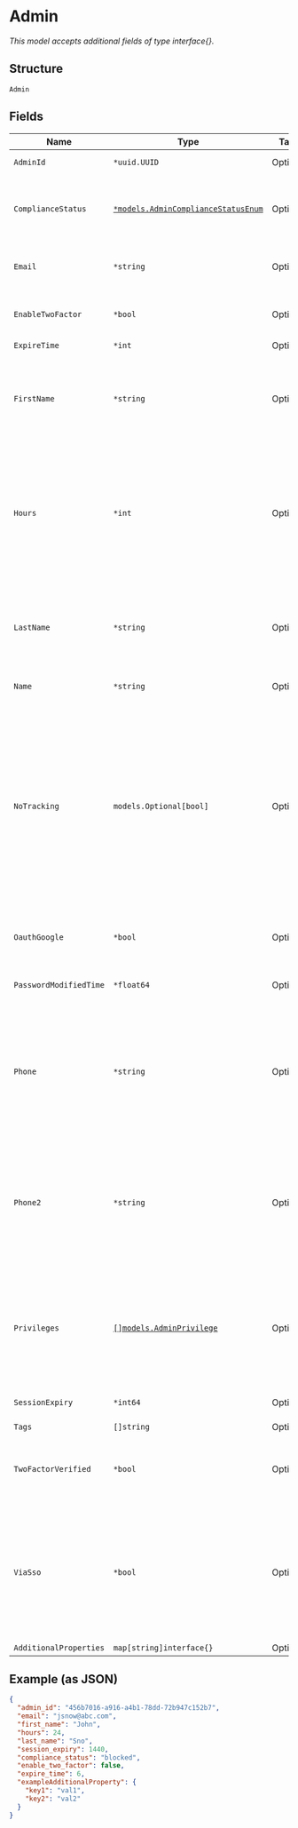 
# Admin

*This model accepts additional fields of type interface{}.*

## Structure

`Admin`

## Fields

| Name | Type | Tags | Description |
|  --- | --- | --- | --- |
| `AdminId` | `*uuid.UUID` | Optional | ID of the administrator |
| `ComplianceStatus` | [`*models.AdminComplianceStatusEnum`](../../doc/models/admin-compliance-status-enum.md) | Optional | trade compliance status. enum: `blocked`, `restricted` |
| `Email` | `*string` | Optional | If admin account is not an Org API Token |
| `EnableTwoFactor` | `*bool` | Optional | If admin account is not an Org API Token |
| `ExpireTime` | `*int` | Optional | - |
| `FirstName` | `*string` | Optional | If admin account is not an Org API Token. For an invite, this is the original first name used |
| `Hours` | `*int` | Optional | If admin account is not an Org API Token, how long the invite should be valid<br><br>**Default**: `24`<br><br>**Constraints**: `>= 1`, `<= 168` |
| `LastName` | `*string` | Optional | If admin account is not an Org API Token. For an invite, this is the original last name used |
| `Name` | `*string` | Optional | For Org API Token Only |
| `NoTracking` | `models.Optional[bool]` | Optional | Optional, whether to store privacy-consent information. When it doesn’t exist, it’s assumed true on EU (i.e. no tracking, the user has to opt-in); otherwise, the user would have to opt-out |
| `OauthGoogle` | `*bool` | Optional | If admin account is not an Org API Token |
| `PasswordModifiedTime` | `*float64` | Optional | Password last modified time, in epoch |
| `Phone` | `*string` | Optional | If admin account is not an Org API Token. Phone number (numbers only, including country code) |
| `Phone2` | `*string` | Optional | If admin account is not an Org API Token. Secondary phone number (numbers only, including country code) |
| `Privileges` | [`[]models.AdminPrivilege`](../../doc/models/admin-privilege.md) | Optional | List of privileges the admin has<br><br>**Constraints**: *Minimum Items*: `1`, *Unique Items Required* |
| `SessionExpiry` | `*int64` | Optional | **Constraints**: `>= 10`, `<= 20160` |
| `Tags` | `[]string` | Optional | - |
| `TwoFactorVerified` | `*bool` | Optional | If admin account is not an Org API Token. Two factor status |
| `ViaSso` | `*bool` | Optional | If admin account is not an Org API Token, an admin login via_sso is more restircted. (password and email cannot be changed) |
| `AdditionalProperties` | `map[string]interface{}` | Optional | - |

## Example (as JSON)

```json
{
  "admin_id": "456b7016-a916-a4b1-78dd-72b947c152b7",
  "email": "jsnow@abc.com",
  "first_name": "John",
  "hours": 24,
  "last_name": "Sno",
  "session_expiry": 1440,
  "compliance_status": "blocked",
  "enable_two_factor": false,
  "expire_time": 6,
  "exampleAdditionalProperty": {
    "key1": "val1",
    "key2": "val2"
  }
}
```

